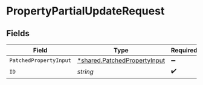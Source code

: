 # PropertyPartialUpdateRequest


## Fields

| Field                                                                       | Type                                                                        | Required                                                                    | Description                                                                 |
| --------------------------------------------------------------------------- | --------------------------------------------------------------------------- | --------------------------------------------------------------------------- | --------------------------------------------------------------------------- |
| `PatchedPropertyInput`                                                      | [*shared.PatchedPropertyInput](../../models/shared/patchedpropertyinput.md) | :heavy_minus_sign:                                                          | N/A                                                                         |
| `ID`                                                                        | *string*                                                                    | :heavy_check_mark:                                                          | N/A                                                                         |
